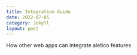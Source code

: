 ```yaml
---
title: Integration Guide
date: 2022-07-05
category: Jekyll
layout: post
---
```


How other web apps can integrate aletico features